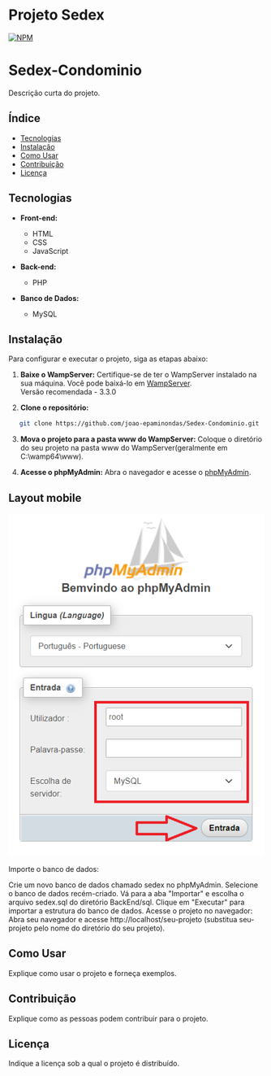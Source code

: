 # Projeto Sedex 
[![NPM](https://img.shields.io/npm/l/react)](https://github.com/devsuperior/sds1-wmazoni/blob/master/LICENSE) 

# Sedex-Condominio

Descrição curta do projeto.

## Índice
- [Tecnologias](#tecnologias)
- [Instalação](#instalação)
- [Como Usar](#como-usar)
- [Contribuição](#contribuição)
- [Licença](#licença)

## Tecnologias
- **Front-end:**
  - HTML
  - CSS
  - JavaScript

- **Back-end:**
  - PHP

- **Banco de Dados:**
  - MySQL

## Instalação

Para configurar e executar o projeto, siga as etapas abaixo:

1. **Baixe o WampServer:**
   Certifique-se de ter o WampServer instalado na sua máquina. Você pode baixá-lo em [WampServer](https://www.wampserver.com/).  
   Versão recomendada - 3.3.0

2. **Clone o repositório:**
```bash
   git clone https://github.com/joao-epaminondas/Sedex-Condominio.git
```
   
3. **Mova o projeto para a pasta www do WampServer:**
Coloque o diretório do seu projeto na pasta www do WampServer(geralmente em C:\wamp64\www).

4. **Acesse o phpMyAdmin:**
Abra o navegador e acesse o [phpMyAdmin](http://localhost/phpmyadmin).

## Layout mobile
![img 1](https://github.com/joao-epaminondas/Sedex-Condominio/blob/main/Documentacao/instalacao/2.png)

Importe o banco de dados:

Crie um novo banco de dados chamado sedex no phpMyAdmin.
Selecione o banco de dados recém-criado.
Vá para a aba "Importar" e escolha o arquivo sedex.sql do diretório BackEnd/sql.
Clique em "Executar" para importar a estrutura do banco de dados.
Acesse o projeto no navegador:
Abra seu navegador e acesse http://localhost/seu-projeto (substitua seu-projeto pelo nome do diretório do seu projeto).

## Como Usar
Explique como usar o projeto e forneça exemplos.

## Contribuição
Explique como as pessoas podem contribuir para o projeto.

## Licença
Indique a licença sob a qual o projeto é distribuído.
